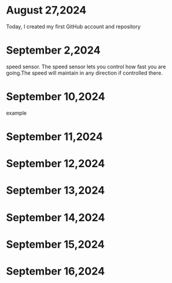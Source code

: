 # August 27,2024
Today, I created my first GitHub account and repository

# September 2,2024
speed sensor.
The speed sensor lets you control how fast you are going.The speed will maintain in any direction if controlled there.


# September 10,2024
example

# September 11,2024

# September 12,2024 

# September 13,2024

# September 14,2024

# September 15,2024

# September 16,2024

